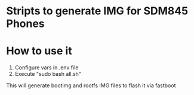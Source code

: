 # Stripts to generate IMG for SDM845 Phones

# How to use it

1. Configure vars in .env file
2. Execute "sudo bash all.sh"

This will generate bootimg and rootfs IMG files to flash it via fastboot
